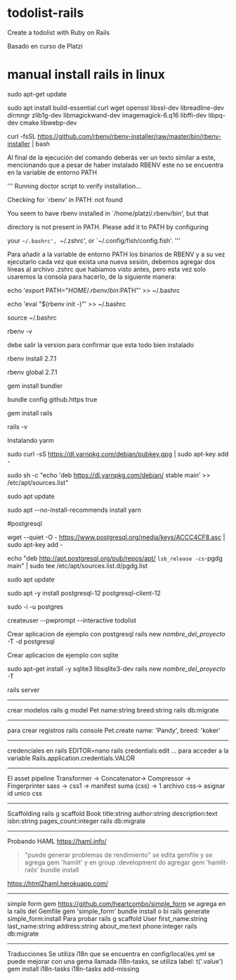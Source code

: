 # todolist-rails
Create a todolist with Ruby on Rails


Basado en curso de Platzi

# manual install rails in linux

sudo apt-get update

sudo apt install build-essential curl wget openssl libssl-dev libreadline-dev dirmngr zlib1g-dev libmagickwand-dev imagemagick-6.q16 libffi-dev libpq-dev cmake libwebp-dev

curl -fsSL https://github.com/rbenv/rbenv-installer/raw/master/bin/rbenv-installer | bash

Al final de la ejecución del comando deberás ver un texto similar a este, mencionando que a pesar de haber instalado RBENV este no se encuentra en la variable de entorno PATH

'''
Running doctor script to verify installation...

Checking for `rbenv' in PATH: not found

You seem to have rbenv installed in `/home/platzi/.rbenv/bin', but that

directory is not present in PATH. Please add it to PATH by configuring

your `~/.bashrc', `~/.zshrc', or `~/.config/fish/config.fish'.
'''

Para añadir a la variable de entorno PATH los binarios de RBENV y a su vez ejecutarlo cada vez que exista una nueva sesión, debemos agregar dos líneas al archivo .zshrc que habíamos visto antes, pero esta vez solo usaremos la consola para hacerlo, de la siguiente manera:

echo 'export PATH="$HOME/.rbenv/bin:$PATH"' >> ~/.bashrc

echo 'eval "$(rbenv init -)"' >> ~/.bashrc

source ~/.bashrc

rbenv -v

debe salir la version para confirmar que esta todo bien instalado

rbenv install 2.7.1

rbenv global 2.7.1

gem install bundler

bundle config github.https true

gem install rails

rails -v

Instalando yarm

sudo curl -sS https://dl.yarnpkg.com/debian/pubkey.gpg | sudo apt-key add -

sudo sh -c "echo 'deb https://dl.yarnpkg.com/debian/ stable main' >> /etc/apt/sources.list"

sudo apt update

sudo apt --no-install-recommends install yarn

#postgresql

wget --quiet -O - https://www.postgresql.org/media/keys/ACCC4CF8.asc | sudo apt-key add -

echo "deb http://apt.postgresql.org/pub/repos/apt/ `lsb_release -cs`-pgdg main" | sudo tee /etc/apt/sources.list.d/pgdg.list

sudo apt update

sudo apt -y install postgresql-12 postgresql-client-12


sudo -i -u postgres

createuser --pwprompt --interactive todolist


Crear aplicacion de ejemplo con postgresql
rails new *nombre_del_proyecto* -T -d postgresql


Crear aplicacion  de ejemplo con sqlite

sudo apt-get install -y sqlite3 libsqlite3-dev
rails new *nombre_del_proyecto* -T


rails server

---
crear modelos
rails g model Pet name:string breed:string
rails db:migrate

---
para crear registros
rails console
Pet.create name: 'Pandy', breed: 'koker'

--- 
credenciales en rails
EDITOR=nano rails credentials:edit
...
para acceder a la variable Rails.application.credentials.VALOR

--- 
El asset pipeline
Transformer -> Concatenator-> Compressor -> Fingerprinter
sass -> css1 -> manifest suma (css) -> 1 archivo css-> asignar id unico css

---
Scaffolding
rails g scaffold Book title:string author:string description:text isbn:string pages_count:integer
rails db:migrate

---
Probando HAML https://haml.info/
> "puede generar problemas de rendimiento"
se edita gemfile y se agrega gem 'hamlit'
y en group :development do agregar gem 'hamlit-rails'
bundle install

https://html2haml.herokuapp.com/

---
simple form gem https://github.com/heartcombo/simple_form
se agrega en la rails del Gemfile gem 'simple_form'
bundle install o bi
rails generate simple_form:install
Para probar
rails g scaffold User first_name:string last_name:string address:string about_me:text phone:integer
rails db:migrate

---
Traducciones
Se utiliza i18n que se encuentra en config/local/es.yml
se puede mejorar con una gema llamada i18n-tasks, se utiliza label: t('.value')
gem install i18n-tasks
i18n-tasks add-missing